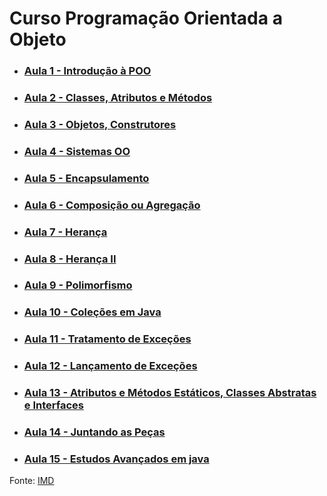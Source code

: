 # Curso Programação Orientada a Objeto
- ### [Aula 1 - Introdução à POO](https://github.com/victordcsilva/CursoPOO/blob/master/Curso_POO_Aula1.ipynb)
- ### [Aula 2 - Classes, Atributos e Métodos](https://github.com/victordcsilva/CursoPOO/blob/master/Curso_POO_Aula2.ipynb)
- ### [Aula 3 - Objetos, Construtores](https://github.com/victordcsilva/CursoPOO/blob/master/Curso_POO_Aula3.ipynb)
- ### [Aula 4 - Sistemas OO](https://github.com/victordcsilva/CursoPOO/blob/master/Curso_POO_Aula4.ipynb)
- ### [Aula 5 - Encapsulamento](https://github.com/victordcsilva/CursoPOO/blob/master/Curso_POO_Aula5.ipynb)
- ### [Aula 6 - Composição ou Agregação](https://github.com/victordcsilva/CursoPOO/blob/master/Curso_POO_Aula1.ipynb)
- ### [Aula 7 - Herança](https://github.com/victordcsilva/CursoPOO/blob/master/Curso_POO_Aula2.ipynb)
- ### [Aula 8 - Herança II](https://github.com/victordcsilva/CursoPOO/blob/master/Curso_POO_Aula3.ipynb)
- ### [Aula 9 - Polimorfismo](https://github.com/victordcsilva/CursoPOO/blob/master/Curso_POO_Aula4.ipynb)
- ### [Aula 10 - Coleções em Java](https://github.com/victordcsilva/CursoPOO/blob/master/Curso_POO_Aula5.ipynb)
- ### [Aula 11 - Tratamento de Exceções](https://github.com/victordcsilva/CursoPOO/blob/master/Curso_POO_Aula1.ipynb)
- ### [Aula 12 - Lançamento de Exceções](https://github.com/victordcsilva/CursoPOO/blob/master/Curso_POO_Aula2.ipynb)
- ### [Aula 13 - Atributos e Métodos Estáticos, Classes Abstratas e Interfaces](https://github.com/victordcsilva/CursoPOO/blob/master/Curso_POO_Aula3.ipynb)
- ### [Aula 14 - Juntando as Peças](https://github.com/victordcsilva/CursoPOO/blob/master/Curso_POO_Aula4.ipynb)
- ### [Aula 15 - Estudos Avançados em java](https://github.com/victordcsilva/CursoPOO/blob/master/Curso_POO_Aula5.ipynb)




Fonte: [IMD](https://materiais.imd.ufrn.br/public/curso/disciplina/2/8)
